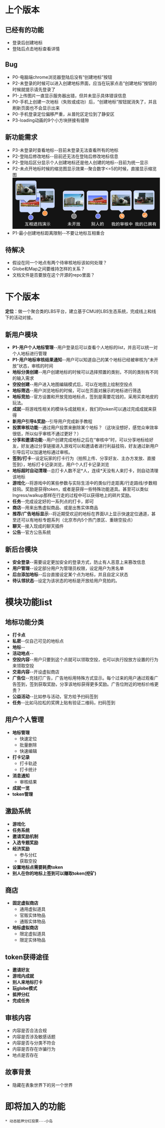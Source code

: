 
# 上个版本
## 已经有的功能
* 登录后创建地标
* 登陆后点击地标查看详情
## Bug
* P0-电脑端chrome浏览器登陆后没有“创建地标”按钮
* P2-未登录的时候可以进入创建地标界面，应当在玩家点击“创建地标”按钮的时候就提示请先登录了
* P1-上传图片一直显示服务器出错，但并未显示具体错误信息
* P0-手机上创建一次地标（失败或成功）后，“创建地标”按钮就消失了，并且刷新页面也不会显示出来
* P0-手机登录定位偏移严重，从普陀区定位到了静安区
* P3-loading动画的9个小方块拼接有缝隙

## 新功能需求
* P3-未登录时查看地标--目前未登录无法查看所有的地标
* P2-登陆后修改地标--目前还无法在登陆后修改地标信息
* P2-登陆后区分显示个人创建地标还是他人创建的地标--目前为统一显示
* P2-未点开地标时候的缩览图显示效果--聚合数字<=5的时候，直接显示缩览图
  ![标记点类型](../image/地标签到打卡/point.png)
* P1-最小创建地标距离限制--不要让地标互相重合

## 待解决
* 假设在同一个地点有两个待审核地标该如何处理？
* Globe和Map之间要维持怎样的关系？
* 文档文件是否要放在这个开源的repo里面？

# 下个版本
**定位**：做一个聚合类的LBS平台，建立基于CMU的LBS生态系统，完成线上和线下的活动对接。
## 新用户模块
* **P1-用户个人地标管理**--用户登录后可以查看个人地标的list，并且可以统一对个人地标进行管理
* **P1-用户地标审核结果通知**--用户可以知道自己的某个地标已经被审核为“未开放”状态，审核的时间
* **地标分类创建**--用户创建地标的时候可以选择预置的类别，不同的类别有不同的输入需求
* **空投创建**--用户进入地图编辑模式后，可以在地图上绘制空投点
* **地标筛选**--用户浏览地标的时候，可以在页面对展示的地标进行筛选
* **地标竞拍**--官方设置和开放竞拍地标点，签到是需要花钱的，采用买卖地皮的玩法。
* **成就**--将游戏性相关的模块与成就相关，我们的token可以通过完成成就来获得
* **新用户引导&奖励**--引导用户完成新手教程
* **投票审核功能**--通过用户投票来删除某个地标？（这块没想好，感觉众审效率很低，所以似乎审核不通过更好？）
* **分享和邀请功能**--用户创建完成地标之后在“审核中”时，可以分享地标给好友，好友通过分享链接进入游戏可以和邀请者进行利益挂钩，好友通过新用户引导后可以加速地标通过审核。
* **签到/打卡**--设定玩家的打卡行为（拍照上传、分享好友、主办方发放、直接签到），地标打卡记录浏览，用户个人打卡记录浏览
* **地标超时自动清理**--总打卡人数不足*人，连续\*天没有人来打卡，则自动清理该地标
* **游戏化**--将游戏中的某些参数与实际生活中的类似行走距离/行走路线/步数相挂钩。奖励是获得token，或者是获得一些特殊功能道具。甚至可以类似Ingress/walkup那样在行走的过程中可以获得地上的碎片奖励。
* **任务**--完成设定好的一系列点的打卡，即可
* **商店**--用来出售虚拟商品、或是出售实体商品
* **推荐/广告地标显示**--将近期受欢迎的地标在界面UI上显示快速定位通道，甚至还可以有地标专题系列（北京市内5个热门景区、重磅空投点）
* **聊天**--接入现成的聊天插件
* **公告**--官方公告系统

## 新后台模块
* **安全登录**--需要设定更加安全的登录方式，防止有人恶意上来篡改信息
* **用户管理**--设定部分用户为管理员权限，设定用户为黑名单
* **后台添加地标**--后台直接设定某个点为地标，并且自定义状态
* **待认领状态**--设定为该状态的地标是开放给用户竞拍的。

# 模块功能list

## 地标功能分类
* **打卡点**
* **私密**--仅自己可见的地标点
* **地标**--
* **活动地点**--
* **空投内容**--用户只要到这个点就可以领取空投，也可以执行投放方设置的行为来领取空投
* **交易内容**--开设虚拟商店
* **广告位**--充钱打广告，广告地标用特殊方式显示。每个过来的用户通过观看广告签到，签到获取奖励，分享该地标获得更多奖励。广告位附近的地标价格更贵？
* **公益活动**--比如参与活动，官方给予扫码签到
* **任务**--比如马拉松的奖牌上贴有验证二维码，扫码签到


## 用户个人管理
* **地标管理**
    * 快速定位
    * 批量删除
    * 快速编辑
* **打卡记录**
    * 打卡轨迹
    * 打卡统计
* **消息通知**
    * 审核结果
* **成就一览**
* **token管理**

## 激励系统
* **游戏化**
* **任务系统**
* **邀请奖励机制**
* **入选专题奖励**
* **经济奖励**
    * 参与分红
    * 获取空投
* **设置地标点需要耗费token**
* **别人在你的地标上签到可以赚取token(挖矿)**

## 商店
* **固定虚拟商店**
    * 通用虚拟道具
    * 官贩实体物品
    * 通贩实体物品
* **地标虚拟商店**
    * 限定虚拟道具
    * 限定实体物品

## token获得途径
* **邀请好友**
* **游戏内成就**
* **别人来地标打卡**
* **玩globe模式**
* **抵押分红**
* **完成任务**



## 审核内容
* 内容是否合法合规
* 内容是否涉及敏感话题
* 内容是否与分类不符合
* 内容是否存在诈骗行为
* 地点是否存在

## 故事背景
* 隐藏在表象世界下的另一个世界
# 即将加入的功能
    * 动态抵押分红投票---小岛
